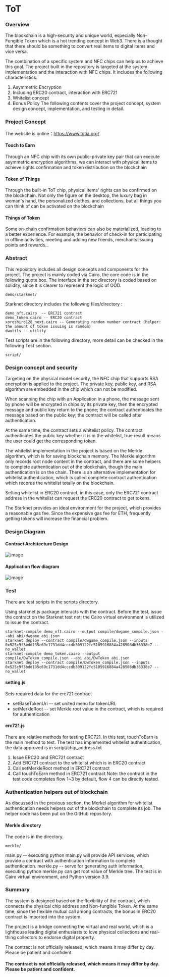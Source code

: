 # ToT
### Overview
The blockchain is a high-security and unique world, especially Non-Fungible Token which is a hot trending concept in Web3. There is a thought that there should be something to convert real items to digital items and vice versa. 

The combination of a specific system and NFC chips can help us to achieve this goal. The project built in the repository is targeted at the system implementation and the interaction with NFC chips. It includes the following characteristics: 
1. Asymmetric Encryption
2. Including ERC20 contract, interaction with ERC721
3. Whitelist concept
4. Bonus Policy
The following contents cover the project concept, system design concept, implementation, and testing in detail. 

### Project Concept
The website is online：https://www.totia.org/

#### Touch to Earn
Through an NFC chip with its own public-private key pair that can execute asymmetric encryption algorithms, we can interact with physical items to achieve rights confirmation and token distribution on the blockchain
#### Token of Things
Through the built-in ToT chip, physical items' rights can be confirmed on the blockchain. Not only the figure on the desktop, the luxury bag in woman's hand, the personalized clothes, and collections, but all things you can think of can be activated on the blockchain
#### Things of Token
Some on-chain confirmation behaviors can also be materialized, leading to a better experience. For example, the behavior of check-in for participating in offline activities, meeting and adding new friends, merchants issuing points and rewards...

### Abstract
This repository includes all design concepts and components for the project. The project is  mainly coded via Cairo, the core code is in the following quote box. The interface in the src directory is coded based on solidity, since it is clearer to represent the logic of OOD.   
```
demo/starknet/
```
Starknet directory includes the following files/directory :
```
demo_nft.cairo  -- ERC721 contract
demo_token.cairo -- ERC20 contract
xoroshiro128_next.cairo -- Generating random number contract (helper: the amount of token issuing is random)
dwutils -- utility
```
Test scripts are in the following directory, more detail can be checked in the following Test section.
```
script/
```

### Design concept and security 
Targeting on the physical model security, the NFC chip that supports RSA encryption is applied to the project. The private key, public key, and RSA algorithm are embedded in the chip which can not be modified.

When scanning the chip with an Application in a phone, the message sent by phone will be encrypted in chips by its private key, then the encrypted message and public key return to the phone; the contract authenticates the message based on the public key; the contract will be called after authentication. 

At the same time, the contract sets a whitelist policy.  The contract authenticates the public key whether it is in the whitelist, true result means the user could get the corresponding token.
 
The whitelist implementation in the project is based on the Merkle algorithm, which is for saving blockchain memory. The Merkle algorithm only records root node content in the contract, and there are some helpers to complete authentication out of the blockchain, though the main authentication is on the chain. There is an alternative implementation for whitelist authentication, which is called complete contract authentication which records the whitelist totally on the blockchain.

Setting whitelist in ERC20 contract, in this case, only the ERC721 contract address in the whitelist can request the ERC20 contract to get tokens.

The Starknet provides an ideal environment for the project, which provides a reasonable gas fee. Since the expensive gas fee for ETH, frequently getting tokens will increase the financial problem. 

### Design Diagram
#### Contract Architecture Design
![image](https://raw.githubusercontent.com/flyergosh/ToT/main/img_path/Contract_Architecture_Design.jpeg)
#### Application flow diagram
![image](https://raw.githubusercontent.com/flyergosh/ToT/main/img_path/Application_flow_diagram.jpeg)
### Test
There are test scripts in the scripts directory.

Using starknet.js package interacts with the contract. Before the test, issue the contract on the Starknet test net; the Cairo virtual environment is utilized to issue the contract.
```
starknet-compile demo_nft.cairo --output compile/dwgame_compile.json --abi abi/dwgame_abi.json
starknet deploy --contract compile/dwgame_compile.json --inputs 0x525c9f3bdd135c69c1731dd4cccdb309122fc5105916884a428508db36338e7 --no_wallet
starknet-compile demo_token.cairo --output compile/DwToken_compile.json --abi abi/DwToken_abi.json
starknet deploy --contract compile/DwToken_compile.json --inputs 0x525c9f3bdd135c69c1731dd4cccdb309122fc5105916884a428508db36338e7 --no_wallet
```
#### setting.js
Sets required data for the erc721 contract
- setBaseTokenUri -- set united menu for tokenURL
- setMerkleRoot -- set Merkle root value in the contract, which is required for authentication

#### erc721.js 
There are relative methods for testing ERC721. In this test, touchToEarn is the main method to test. The test has implemented whitelist authentication, the data approved is in script/chip_address.txt 
1. Issue ERC20 and ERC721 contract
2. Add ERC721 contract to the whitelist which is in ERC20 contract
3. Call setMerkleRoot method in ERC721 contract
4. Call touchToEarn method in ERC721 contract 
Note: the contract in the test code completes flow 1~3 by default, flow 4 can be directly tested.

### Authentication helpers out of blockchain
As discussed in the previous section, the Merkel algorithm for whitelist authentication needs helpers out of the blockchain to complete its job. The helper code has been put on the GitHub repository.
#### Merkle directory
The code is in the directory.
```
merkle/
```
main.py -- executing python main.py will provide API services, which provide a contract with authentication information to complete authentication.
merkle.py -- serve for generating auth information, executing python merkle.py can get root value of Merkle tree.
The test is in Cairo virtual environment, and Python version 3.9.

### Summary
The system is designed based on the flexibility of the contract, which connects the physical chip address and Non-fungible Token. At the same time, since the flexible mutual call among contracts, the bonus in ERC20 contract is imported into the system.

The project is a bridge connecting the virtual and real world, which is a lighthouse leading digital enthusiasts to love physical collections and real-thing collectors to endorse digital property.

The contract is not officially released, which means it may differ by day. Please be patient and confident.

#### The contract is not officially released, which means it may differ by day. Please be patient and confident.
